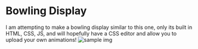 # Bowling Display
I am attempting to make a bowling display similar to this one, only its built in HTML, CSS, JS, and will hopefully have a CSS editor and allow you to upload your own animations!
![sample img](https://www.akmicro.com.au/assets/images/ts3_top.jpg "sample img")